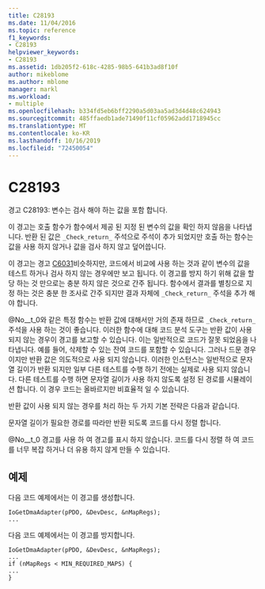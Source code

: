 ```yaml
---
title: C28193
ms.date: 11/04/2016
ms.topic: reference
f1_keywords:
- C28193
helpviewer_keywords:
- C28193
ms.assetid: 1db205f2-618c-4285-98b5-641b3ad8f10f
author: mikeblome
ms.author: mblome
manager: markl
ms.workload:
- multiple
ms.openlocfilehash: b334fd5eb6bff2290a5d03aa5ad3d4d48c624943
ms.sourcegitcommit: 485ffaedb1ade71490f11cf05962add1718945cc
ms.translationtype: MT
ms.contentlocale: ko-KR
ms.lasthandoff: 10/16/2019
ms.locfileid: "72450054"
---
```

# <a name="c28193"></a>C28193
경고 C28193: 변수는 검사 해야 하는 값을 포함 합니다.

 이 경고는 호출 함수가 함수에서 제공 된 지정 된 변수의 값을 확인 하지 않음을 나타냅니다. 반환 된 값은 `_Check_return_` 주석으로 주석이 추가 되었지만 호출 하는 함수는 값을 사용 하지 않거나 값을 검사 하지 않고 덮어씁니다.

 이 경고는 경고 [C6031](../code-quality/c6031.md)비슷하지만, 코드에서 비교에 사용 하는 것과 같이 변수의 값을 테스트 하거나 검사 하지 않는 경우에만 보고 됩니다. 이 경고를 방지 하기 위해 값을 할당 하는 것 만으로는 충분 하지 않은 것으로 간주 됩니다. 함수에서 결과를 별칭으로 지정 하는 것은 충분 한 조사로 간주 되지만 결과 자체에 `_Check_return_` 주석을 추가 해야 합니다.

 @No__t_0와 같은 특정 함수는 반환 값에 대해서만 거의 존재 하므로 `_Check_return_` 주석을 사용 하는 것이 좋습니다. 이러한 함수에 대해 코드 분석 도구는 반환 값이 사용 되지 않는 경우이 경고를 보고할 수 있습니다. 이는 일반적으로 코드가 잘못 되었음을 나타냅니다. 예를 들어, 삭제할 수 있는 잔여 코드를 포함할 수 있습니다. 그러나 드문 경우 이지만 반환 값은 의도적으로 사용 되지 않습니다. 이러한 인스턴스는 일반적으로 문자열 길이가 반환 되지만 일부 다른 테스트를 수행 하기 전에는 실제로 사용 되지 않습니다. 다른 테스트를 수행 하면 문자열 길이가 사용 하지 않도록 설정 된 경로를 시뮬레이션 합니다. 이 경우 코드는 올바르지만 비효율적 일 수 있습니다.

 반환 값이 사용 되지 않는 경우를 처리 하는 두 가지 기본 전략은 다음과 같습니다.

 문자열 길이가 필요한 경로를 따라만 반환 되도록 코드를 다시 정렬 합니다.

 @No__t_0 경고를 사용 하 여 경고를 표시 하지 않습니다. 코드를 다시 정렬 하 여 코드를 너무 복잡 하거나 더 유용 하지 않게 만들 수 있습니다.

## <a name="example"></a>예제
 다음 코드 예제에서는 이 경고를 생성합니다.

```
IoGetDmaAdapter(pPDO, &DevDesc, &nMapRegs);
...
```

 다음 코드 예제에서는 이 경고를 방지합니다.

```
IoGetDmaAdapter(pPDO, &DevDesc, &nMapRegs);
...
if (nMapRegs < MIN_REQUIRED_MAPS) {
...
}
```
